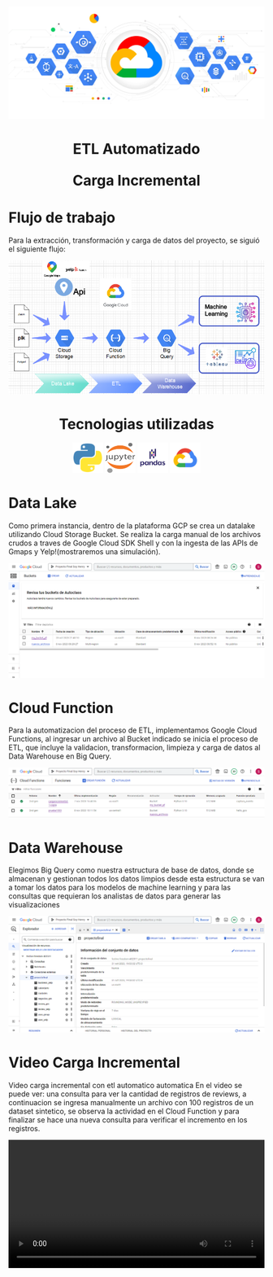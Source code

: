 <p align='center'>
<img src ="/src/data.jpg">
<p>

<h1 align='center'>
 <b>ETL Automatizado</b>

 <b>Carga Incremental</b>
</h1>
 




# **Flujo de trabajo**

Para la extracción, transformación y carga de datos del proyecto, se siguió el siguiente flujo:

<p align='center'>
<img src ="/src/pipeline.png">
<p>

<h1 align="center">Tecnologias utilizadas</h1>

<p align='center'>
<img src="/src/python.png" width="60" height="60">
<img src="/src/jupyter.png" width="60" height="60">
<img src="/src/pandas.png" width="60" height="60">
<img src="/src/gcloud.png" width="60" height="60">
<p>

# **Data Lake**


 Como primera instancia, dentro de la plataforma GCP se crea un datalake utilizando Cloud Storage Bucket. Se realiza la carga manual de los archivos crudos a traves de Google Cloud SDK Shell y con la ingesta de las APIs de Gmaps y Yelp!(mostraremos una simulación).



<p align='center'>
<img src ="/src/bucket.png">
<p>

# **Cloud Function**

Para la automatizacion del proceso de ETL, implementamos Google Cloud Functions, al ingresar un archivo al Bucket indicado se inicia el proceso de ETL, que incluye la validacion, transformacion, limpieza y carga de datos al Data Warehouse en Big Query.



<p align='center'>
<img src ="/src/cloud_function.png">
<p>



# **Data Warehouse**

Elegimos Big Query como nuestra estructura de base de datos, donde se almacenan y gestionan todos los datos limpios desde esta estructura se van a tomar los datos para los modelos de machine learning y para las consultas que requieran los analistas de datos para generar las visualizaciones

<p align='center'>
<img src ="/src/bigquery.png">
<p>



# **Video Carga Incremental**

Video carga incremental con etl automatico automatica
En el video se puede ver: una consulta para ver la cantidad de registros de reviews, a continuacion se ingresa manualmente un archivo con 100 registros de un dataset sintetico, se observa la actividad en el Cloud Function y para finalizar se hace una nueva consulta para verificar el incremento en los registros.


<a href="https://drive.google.com/file/d/18R-IQxnabxLFVNuzl6xtp4X0Iz63pCyg/view?usp=drive_link"><video src ="/src/video_carga.mp4" style="width: 1024px; max-width: 100%; height: auto" title="Click en la imagen" >